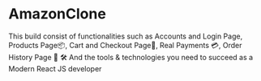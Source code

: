 # AmazonClone
This build consist of functionalities such as  Accounts and Login Page, Products Page📦, Cart and Checkout Page🛒, Real Payments 💳, Order History Page 📖 🛠️ And the tools &amp; technologies you need to succeed as a Modern React JS developer
